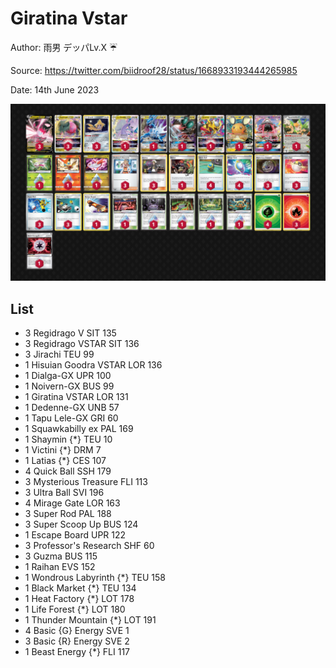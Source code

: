 # Giratina Vstar

Author: 雨男 デッパLv.X ☔️

Source: <https://twitter.com/biidroof28/status/1668933193444265985>

Date: 14th June 2023

![decklist](../../images/PAL/Giratina%20Vstar/3-%20Giratina%20Vstar.png)

## List

* 3 Regidrago V SIT 135
* 3 Regidrago VSTAR SIT 136
* 3 Jirachi TEU 99
* 1 Hisuian Goodra VSTAR LOR 136
* 1 Dialga-GX UPR 100
* 1 Noivern-GX BUS 99
* 1 Giratina VSTAR LOR 131
* 1 Dedenne-GX UNB 57
* 1 Tapu Lele-GX GRI 60
* 1 Squawkabilly ex PAL 169
* 1 Shaymin {*} TEU 10
* 1 Victini {*} DRM 7
* 1 Latias {*} CES 107
* 4 Quick Ball SSH 179
* 3 Mysterious Treasure FLI 113
* 3 Ultra Ball SVI 196
* 4 Mirage Gate LOR 163
* 3 Super Rod PAL 188
* 3 Super Scoop Up BUS 124
* 1 Escape Board UPR 122
* 3 Professor's Research SHF 60
* 3 Guzma BUS 115
* 1 Raihan EVS 152
* 1 Wondrous Labyrinth {*} TEU 158
* 1 Black Market {*} TEU 134
* 1 Heat Factory {*} LOT 178
* 1 Life Forest {*} LOT 180
* 1 Thunder Mountain {*} LOT 191
* 4 Basic {G} Energy SVE 1
* 3 Basic {R} Energy SVE 2
* 1 Beast Energy {*} FLI 117
